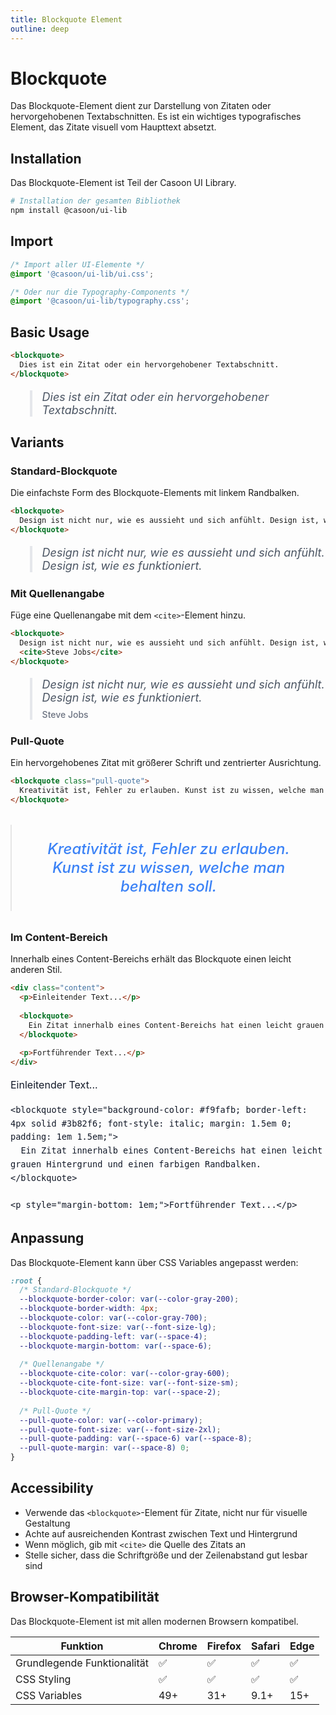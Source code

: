```yaml
---
title: Blockquote Element
outline: deep
---
```



# Blockquote

Das Blockquote-Element dient zur Darstellung von Zitaten oder hervorgehobenen Textabschnitten. Es ist ein wichtiges typografisches Element, das Zitate visuell vom Haupttext absetzt.

## Installation

Das Blockquote-Element ist Teil der Casoon UI Library.

```bash
# Installation der gesamten Bibliothek
npm install @casoon/ui-lib
```

## Import

```css
/* Import aller UI-Elemente */
@import '@casoon/ui-lib/ui.css';

/* Oder nur die Typography-Components */
@import '@casoon/ui-lib/typography.css';
```

## Basic Usage

```html
<blockquote>
  Dies ist ein Zitat oder ein hervorgehobener Textabschnitt.
</blockquote>
```

<div class="example-wrapper">
  <blockquote style="border-left: 4px solid #e5e7eb; color: #4b5563; font-size: 1.125rem; font-style: italic; margin-bottom: 1.5rem; padding-left: 1rem;">
    Dies ist ein Zitat oder ein hervorgehobener Textabschnitt.
  </blockquote>
</div>

## Variants

### Standard-Blockquote

Die einfachste Form des Blockquote-Elements mit linkem Randbalken.

```html
<blockquote>
  Design ist nicht nur, wie es aussieht und sich anfühlt. Design ist, wie es funktioniert.
</blockquote>
```

<div class="example-wrapper">
  <blockquote style="border-left: 4px solid #e5e7eb; color: #4b5563; font-size: 1.125rem; font-style: italic; margin-bottom: 1.5rem; padding-left: 1rem;">
    Design ist nicht nur, wie es aussieht und sich anfühlt. Design ist, wie es funktioniert.
  </blockquote>
</div>

### Mit Quellenangabe

Füge eine Quellenangabe mit dem `<cite>`-Element hinzu.

```html
<blockquote>
  Design ist nicht nur, wie es aussieht und sich anfühlt. Design ist, wie es funktioniert.
  <cite>Steve Jobs</cite>
</blockquote>
```

<div class="example-wrapper">
  <blockquote style="border-left: 4px solid #e5e7eb; color: #4b5563; font-size: 1.125rem; font-style: italic; margin-bottom: 1.5rem; padding-left: 1rem;">
    Design ist nicht nur, wie es aussieht und sich anfühlt. Design ist, wie es funktioniert.
    <cite style="color: #6b7280; display: block; font-size: 0.875rem; font-style: normal; font-weight: 500; margin-top: 0.5rem;">Steve Jobs</cite>
  </blockquote>
</div>

### Pull-Quote

Ein hervorgehobenes Zitat mit größerer Schrift und zentrierter Ausrichtung.

```html
<blockquote class="pull-quote">
  Kreativität ist, Fehler zu erlauben. Kunst ist zu wissen, welche man behalten soll.
</blockquote>
```

<div class="example-wrapper">
  <blockquote style="color: #3b82f6; font-size: 1.5rem; font-style: italic; font-weight: 500; line-height: 1.25; margin: 2rem 0; padding: 1.5rem 2rem; position: relative; text-align: center;">
    Kreativität ist, Fehler zu erlauben. Kunst ist zu wissen, welche man behalten soll.
  </blockquote>
</div>

### Im Content-Bereich

Innerhalb eines Content-Bereichs erhält das Blockquote einen leicht anderen Stil.

```html
<div class="content">
  <p>Einleitender Text...</p>
  
  <blockquote>
    Ein Zitat innerhalb eines Content-Bereichs hat einen leicht grauen Hintergrund und einen farbigen Randbalken.
  </blockquote>
  
  <p>Fortführender Text...</p>
</div>
```

<div class="example-wrapper">
  <div style="color: #111827; font-size: 1rem; line-height: 1.6;">
    <p style="margin-bottom: 1em;">Einleitender Text...</p>
    
    <blockquote style="background-color: #f9fafb; border-left: 4px solid #3b82f6; font-style: italic; margin: 1.5em 0; padding: 1em 1.5em;">
      Ein Zitat innerhalb eines Content-Bereichs hat einen leicht grauen Hintergrund und einen farbigen Randbalken.
    </blockquote>
    
    <p style="margin-bottom: 1em;">Fortführender Text...</p>
  </div>
</div>

## Anpassung

Das Blockquote-Element kann über CSS Variables angepasst werden:

```css
:root {
  /* Standard-Blockquote */
  --blockquote-border-color: var(--color-gray-200);
  --blockquote-border-width: 4px;
  --blockquote-color: var(--color-gray-700);
  --blockquote-font-size: var(--font-size-lg);
  --blockquote-padding-left: var(--space-4);
  --blockquote-margin-bottom: var(--space-6);
  
  /* Quellenangabe */
  --blockquote-cite-color: var(--color-gray-600);
  --blockquote-cite-font-size: var(--font-size-sm);
  --blockquote-cite-margin-top: var(--space-2);
  
  /* Pull-Quote */
  --pull-quote-color: var(--color-primary);
  --pull-quote-font-size: var(--font-size-2xl);
  --pull-quote-padding: var(--space-6) var(--space-8);
  --pull-quote-margin: var(--space-8) 0;
}
```

## Accessibility

- Verwende das `<blockquote>`-Element für Zitate, nicht nur für visuelle Gestaltung
- Achte auf ausreichenden Kontrast zwischen Text und Hintergrund
- Wenn möglich, gib mit `<cite>` die Quelle des Zitats an
- Stelle sicher, dass die Schriftgröße und der Zeilenabstand gut lesbar sind

## Browser-Kompatibilität

Das Blockquote-Element ist mit allen modernen Browsern kompatibel.

| Funktion | Chrome | Firefox | Safari | Edge |
|----------|--------|---------|--------|------|
| Grundlegende Funktionalität | ✅ | ✅ | ✅ | ✅ |
| CSS Styling | ✅ | ✅ | ✅ | ✅ |
| CSS Variables | 49+ | 31+ | 9.1+ | 15+ | 